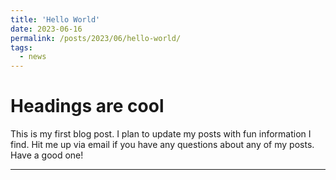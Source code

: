 ```yaml
---
title: 'Hello World'
date: 2023-06-16
permalink: /posts/2023/06/hello-world/
tags:
  - news
---
```

Headings are cool
======

This is my first blog post. I plan to update my posts with fun information I find. Hit me up via email if you have any questions about any of my posts. Have a good one!

------
